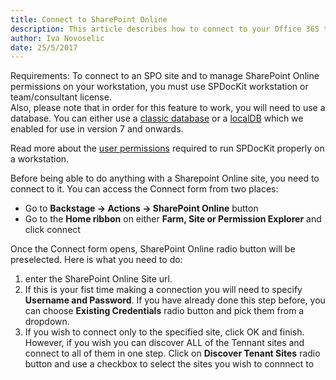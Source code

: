 ```yaml
---
title: Connect to SharePoint Online 
description: This article describes how to connect to your Office 365 tenant or a specific Site Collection using SPDocKit.
author: Iva Novoselic
date: 25/5/2017
---
```


Requirements: To connect to an SPO site and to manage SharePoint Online permissions on your workstation, you must use SPDocKit workstation or team/consultant license.  
Also, please note that in order for this feature to work, you will need to use a database. You can either use a [classic database](#internal/configuration/configure-spdockit-database) or a [localDB](#internal/configuration/configure-localdb) which we enabled for use in version 7 and onwards.

Read more about the [user permissions](#internal/requirements/sharepoint-online-user-permissions-requirements) required to run SPDocKit properly on a workstation.

Before being able to do anything with a Sharepoint Online site, you need to connect to it.
You can access the Connect form from two places:
* Go to __Backstage -> Actions -> SharePoint Online__ button
* Go to the __Home ribbon__ on either __Farm, Site or Permission Explorer__ and click connect

Once the Connect form opens, SharePoint Online radio button will be preselected. Here is what you need to do:
1. enter the SharePoint Online Site url.
1. If this is your fist time making a connection you will need to specify __Username and Password__. If you have already done this step before, you can choose __Existing Credentials__ radio button and pick them from a dropdown. 
1. If you wish to connect only to the specified site, click OK and finish.  
However, if you wish you can discover ALL of the Tennant sites and connect to all of them in one step. Click on __Discover Tenant Sites__ radio button and use a checkbox to select the sites you wish to connnect to


